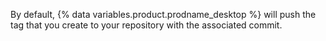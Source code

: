 By default, {% data variables.product.prodname_desktop %} will push the tag that you create to your repository with the associated commit.
